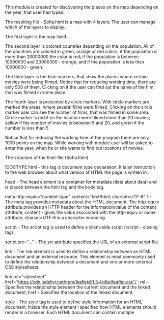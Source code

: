 This module is created for discovering the places on the map depending on the year, that user had typed.

The resulting file - Sofia.html is a map with 4 layers. The user can manage which of the layers to display.

The first layer is the map itself.

The second layer is colored countries depending on the population.
All of the countries are colored in green, orange or red colors: if the population is more than 20000000 the color is red; if the population is between 10000000 and 20000000 - orange, and if the population is less than 10000000 - green.

The third layer is the blue markers, that show the places where certain movies were being filmed. Notice that for reducing working time, there are only 500 of them. 
Clicking on it the user can find out the name of the film, that was filmed in some place.

The fourth layer is presented by circle markers. With circle markers are marked the areas, where several films were filmed.
Clicking on the circle marker user can see the number of films, that was filmed in some area. Circle marker is red if on the location were filmed more than 20 movies; yellow if the number of movies is between 5 and 20, and green if the number is less than 5.

Notice that for reducing the working time of the program there are only 1000 points on the map.
While working with module user will be asked to enter the year, when he or she wants to find out locations of movies.

The structure of the html-file (Sofia.html)

!DOCTYPE html - this tag is document type declaration. It is an instruction to the web browser about what version of HTML the page is written in.

head - The head element is a container for metadata (data about data) and is placed between the html tag and the body tag.

meta http-equiv="content-type" content="text/html; charset=UTF-8" / - The meta tag provides metadata about the HTML document. The http-equiv attribute provides an HTTP header for the information/value of the content attribute; content - gives the value associated with the http-equiv or name attribute; charset=UTF-8 is a character encoding.  

script - The script tag is used to define a client-side script (/script - closing tag) .

script src="..." - The src attribute specifies the URL of an external script file.

link - The link element is used to define a relationship between an HTML document and an external resource. This element is most commonly used to define the relationship between a document and one or more external CSS stylesheets.

link rel="stylesheet" href="https://cdn.jsdelivr.net/npm/leaflet@1.3.4/dist/leaflet.css"/ : rel - Specifies the relationship between the current document and the linked document; href - Specifies the location of the linked document.

style - The style tag is used to define style information for an HTML document. Inside the style element I specified how HTML elements should render in a browser. Each HTML document can contain multiple <style> tags.

style html, body {width: 100%;height: 100%;margin: 0;padding: 0;} /style - full screen width to work

style #map {position:absolute;top:0;bottom:0;right:0;left:0;} /style - full screen map

meta name="viewport" content="width=device-width, initial-scale=1.0, maximum-scale=1.0, user-scalable=no" / - A meta name="viewport" viewport element gives the browser instructions on how to control the page's dimensions and scaling.

style #map_d8f5bb9f91294d81b4c52066443a61e5{
        position: relative;
        width: 100.0%;
        height: 100.0%;
        left: 0.0%;
        top: 0.0%;
        }
    /style - adding styled map at some position

/head - closing head tag

body -  tag defines the document's body.

div - tag defines a division or a section in an HTML document.

div class="folium-map" id="map_d8f5bb9f91294d81b4c52066443a61e5"  - class="folium-map" defines styles for elements.

/body - closing body tag


This map illustrates the locations of films and the number of movies, that was filmed in some location.

On the current map are illustrated data for films, that were filmed in 2015.
For example in Canada, Quesnel, Front street were filmed 5 films. The film "A is for Apple" was filmed in Canada, Ottawa.
Each of the circle markers is red, yellow or green, depending on the number of movies, that were made on this location.
